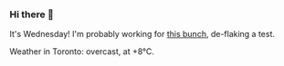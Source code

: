 ### Hi there :wave:

It's Wednesday! I'm probably working for [this bunch](https://github.com/kohofinancial), de-flaking a test.

Weather in Toronto: overcast, at +8°C.
